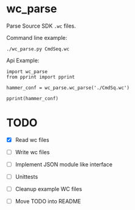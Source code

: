 # wc_parse
Parse Source SDK `.wc` files.


Command line example:
```
./wc_parse.py CmdSeq.wc
```


Api Example:
```
import wc_parse
from pprint import pprint

hammer_conf = wc_parse.wc_parse('./CmdSq.wc')

pprint(hammer_conf)
```

# TODO

- [x] Read wc files
- [ ] Write wc files
- [ ] Implement JSON module like interface
- [ ] Unittests
- [ ] Cleanup example WC files
- [ ] Move TODO into README

